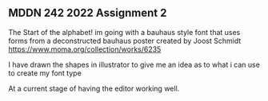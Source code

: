 ## MDDN 242 2022 Assignment 2

The Start of the alphabet! im going with a bauhaus style font that uses forms from a deconstructed bauhaus poster created by Joost Schmidt https://www.moma.org/collection/works/6235

I have drawn the shapes in illustrator to give me an idea as to what i can use to create my font type

At a current stage of having the editor working well.
